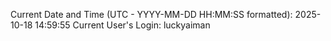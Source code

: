 Current Date and Time (UTC - YYYY-MM-DD HH:MM:SS formatted): 2025-10-18 14:59:55
Current User's Login: luckyaiman

